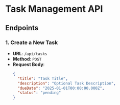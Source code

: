 # Task Management API

## Endpoints

### 1. Create a New Task

- **URL**: `/api/tasks`
- **Method**: `POST`
- **Request Body**:
  ```json
  {
    "title": "Task Title",
    "description": "Optional Task Description",
    "dueDate": "2025-01-01T00:00:00.000Z",
    "status": "pending"
  }
  ```
